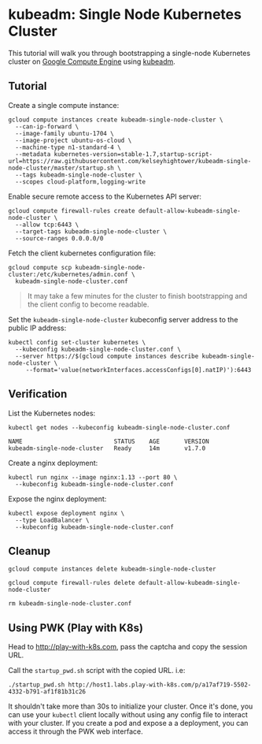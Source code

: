 # kubeadm: Single Node Kubernetes Cluster

This tutorial will walk you through bootstrapping a single-node Kubernetes cluster on [Google Compute Engine](https://cloud.google.com/compute/) using [kubeadm](https://github.com/kubernetes/kubeadm).

## Tutorial

Create a single compute instance:

```
gcloud compute instances create kubeadm-single-node-cluster \
  --can-ip-forward \
  --image-family ubuntu-1704 \
  --image-project ubuntu-os-cloud \
  --machine-type n1-standard-4 \
  --metadata kubernetes-version=stable-1.7,startup-script-url=https://raw.githubusercontent.com/kelseyhightower/kubeadm-single-node-cluster/master/startup.sh \
  --tags kubeadm-single-node-cluster \
  --scopes cloud-platform,logging-write
```

Enable secure remote access to the Kubernetes API server:

```
gcloud compute firewall-rules create default-allow-kubeadm-single-node-cluster \
  --allow tcp:6443 \
  --target-tags kubeadm-single-node-cluster \
  --source-ranges 0.0.0.0/0
```

Fetch the client kubernetes configuration file:

```
gcloud compute scp kubeadm-single-node-cluster:/etc/kubernetes/admin.conf \
  kubeadm-single-node-cluster.conf
```

> It may take a few minutes for the cluster to finish bootstrapping and the client config to become readable.

Set the `kubeadm-single-node-cluster` kubeconfig server address to the public IP address:

```
kubectl config set-cluster kubernetes \
  --kubeconfig kubeadm-single-node-cluster.conf \
  --server https://$(gcloud compute instances describe kubeadm-single-node-cluster \
     --format='value(networkInterfaces.accessConfigs[0].natIP)'):6443
```

## Verification

List the Kubernetes nodes:

```
kubectl get nodes --kubeconfig kubeadm-single-node-cluster.conf
```
``` 
NAME                          STATUS    AGE       VERSION
kubeadm-single-node-cluster   Ready     14m       v1.7.0
```

Create a nginx deployment:

```
kubectl run nginx --image nginx:1.13 --port 80 \
  --kubeconfig kubeadm-single-node-cluster.conf
```

Expose the nginx deployment:

```
kubectl expose deployment nginx \
  --type LoadBalancer \
  --kubeconfig kubeadm-single-node-cluster.conf
```

## Cleanup

```
gcloud compute instances delete kubeadm-single-node-cluster
```

```
gcloud compute firewall-rules delete default-allow-kubeadm-single-node-cluster
```

```
rm kubeadm-single-node-cluster.conf
```

## Using PWK (Play with K8s)

Head to http://play-with-k8s.com, pass the captcha and copy the session URL.

Call the `startup_pwd.sh`  script with the copied URL. i.e:

```
./startup_pwd.sh http://host1.labs.play-with-k8s.com/p/a17af719-5502-4332-b791-af1f81b31c26
```

It shouldn't take more than 30s to initialize your cluster. Once it's done, you can use your `kubectl`
client locally without using any config file to interact with your cluster. If you create a pod and expose a 
a deployment, you can access it through the PWK web interface. 

